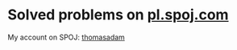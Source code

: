 # Solved problems on [pl.spoj.com](http://pl.spoj.com/)

My account on SPOJ: [thomasadam](http://pl.spoj.com/users/thomasadam/)
